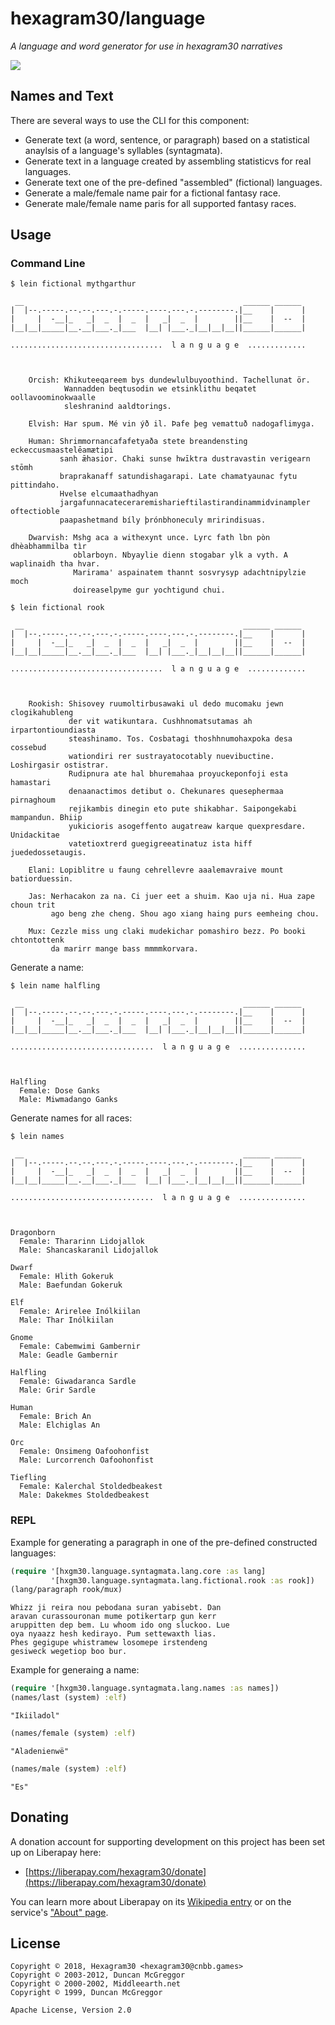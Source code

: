 # hexagram30/language

*A language and word generator for use in hexagram30 narratives*

[![][logo]][logo-large]


## Names and Text

There are several ways to use the CLI for this component:

* Generate text (a word, sentence, or paragraph) based on a statistical
  anaylsis of a language's syllables (syntagmata).
* Generate text in a language created by assembling statisticvs for real
  languages.
* Generate text one of the pre-defined "assembled" (fictional) languages.
* Generate a male/female name pair for a fictional fantasy race.
* Generate male/female name paris for all supported fantasy races.


## Usage


### Command Line

```
$ lein fictional mythgarthur

 __                                                 ______ ______
|  |--.-----.--.--.---.-.-----.----.---.-.--------.|__    |      |
|     |  -__|_   _|  _  |  _  |   _|  _  |        ||__    |  --  |
|__|__|_____|__.__|___._|___  |__| |___._|__|__|__||______|______|

..................................  l a n g u a g e  .............



    Orcish: Khikuteeqareem bys dundewlulbuyoothind. Tachellunat ör.
            Wannadden beqtusodin we etsinklithu beqatet oollavoominokwaalle
            sleshranind aaldtorings.

    Elvish: Har spum. Mé vin ýð il. Þafe þeg vemattuð nadogaflimyga.

    Human: Shrimmornancafafetyaða stete breandensting eckeccusmaastelēamætipi
           sanh ǣhasior. Chaki sunse hwīktra dustravastin verigearn stōmh
           braprakanaff satundishagarapi. Late chamatyaunac fytu pittindaho.
           Hvelse elcumaathadhyan
           jargafunnacateceraremisharieftilastirandinammidvinampler oftectioble
           paapashetmand bíly þrónbhoneculy mririndisuas.

    Dwarvish: Mshg aca a withexynt unce. Lyrc fath lbn pòn dhèabhammilba tìr
              oblarboyn. Nbyaylie dienn stogabar ylk a vyth. A waplinaidh tha hvar.
              Marirama' aspainatem thannt sosvrysyp adachtnipylzie moch
              doireaselpyme gur yochtigund chui.
```
```
$ lein fictional rook

 __                                                 ______ ______
|  |--.-----.--.--.---.-.-----.----.---.-.--------.|__    |      |
|     |  -__|_   _|  _  |  _  |   _|  _  |        ||__    |  --  |
|__|__|_____|__.__|___._|___  |__| |___._|__|__|__||______|______|

..................................  l a n g u a g e  .............



    Rookish: Shisovey ruumoltirbusawaki ul dedo mucomaku jewn clogikahubleng
             der vit watikuntara. Cushhnomatsutamas ah irpartontioundiasta
             steashinamo. Tos. Cosbatagi thoshhnumohaxpoka desa cossebud
             wationdiri rer sustrayatocotably nuevibuctine. Loshirgasir ostistrar.
             Rudipnura ate hal bhuremahaa proyuckeponfoji esta hamastari
             denaanactimos detibut o. Chekunares quesephermaa pirnaghoum
             rejikambis dinegin eto pute shikabhar. Saipongekabi mampandun. Bhiip
             yukicioris asogeffento augatreaw karque quexpresdare. Unidackitae
             vatetioxtrerd guegigreeatinatuz ista hiff juededossetaugis.

    Elani: Lopiblitre u faung cehrellevre aaalemavraive mount batiorduessin.

    Jas: Nerhacakon za na. Ci juer eet a shuim. Kao uja ni. Hua zape choun trit
         ago beng zhe cheng. Shou ago xiang haing purs eemheing chou.

    Mux: Cezzle miss ung claki mudekichar pomashiro bezz. Po booki chtontottenk
         da marirr mange bass mmmmkorvara.
```

Generate a name:

```
$ lein name halfling

 __                                                 ______ ______
|  |--.-----.--.--.---.-.-----.----.---.-.--------.|__    |      |
|     |  -__|_   _|  _  |  _  |   _|  _  |        ||__    |  --  |
|__|__|_____|__.__|___._|___  |__| |___._|__|__|__||______|______|

................................  l a n g u a g e  ...............



Halfling
  Female: Dose Ganks
  Male: Miwmadango Ganks

```

Generate names for all races:

```
$ lein names

 __                                                 ______ ______
|  |--.-----.--.--.---.-.-----.----.---.-.--------.|__    |      |
|     |  -__|_   _|  _  |  _  |   _|  _  |        ||__    |  --  |
|__|__|_____|__.__|___._|___  |__| |___._|__|__|__||______|______|

................................  l a n g u a g e  ...............



Dragonborn
  Female: Thararinn Lidojallok
  Male: Shancaskaranil Lidojallok

Dwarf
  Female: Hlith Gokeruk
  Male: Baefundan Gokeruk

Elf
  Female: Arirelee Inólkiilan
  Male: Thar Inólkiilan

Gnome
  Female: Cabemwimi Gambernir
  Male: Geadle Gambernir

Halfling
  Female: Giwadaranca Sardle
  Male: Grir Sardle

Human
  Female: Brich An
  Male: Elchiglas An

Orc
  Female: Onsimeng Oafoohonfist
  Male: Lurcorrench Oafoohonfist

Tiefling
  Female: Kalerchal Stoldedbeakest
  Male: Dakekmes Stoldedbeakest

```

### REPL

Example for generating a paragraph in one of the pre-defined constructed
languages:

```clj
(require '[hxgm30.language.syntagmata.lang.core :as lang]
         '[hxgm30.language.syntagmata.lang.fictional.rook :as rook])
(lang/paragraph rook/mux)
```
```
Whizz ji reira nou pebodana suran yabisebt. Dan
aravan curassouronan mume potikertarp gun kerr
aruppitten dep bem. Lu whoom ido ong sluckoo. Lue
oya nyaazz hesh kedirayo. Pum settewaxth lias.
Phes gegigupe whistramew losomepe irstendeng
gesiweck wegetiop boo bur.
```

Example for generaing a name:

```clj
(require '[hxgm30.language.syntagmata.lang.names :as names])
(names/last (system) :elf)
```
```
"Ikiiladol"
```
```clj
(names/female (system) :elf)
```
```
"Aladenienwë"
```
```clj
(names/male (system) :elf)
```
```
"Es"
```


## Donating

A donation account for supporting development on this project has been set up
on Liberapay here:

* [https://liberapay.com/hexagram30/donate](https://liberapay.com/hexagram30/donate)

You can learn more about Liberapay on its [Wikipedia entry][libera-wiki] or on the
service's ["About" page][libera-about].

[libera-wiki]: https://en.wikipedia.org/wiki/Liberapay
[libera-about]: https://liberapay.com/about/


## License

```
Copyright © 2018, Hexagram30 <hexagram30@cnbb.games>
Copyright © 2003-2012, Duncan McGreggor
Copyright © 2000-2002, Middleearth.net
Copyright © 1999, Duncan McGreggor

Apache License, Version 2.0
```

<!-- Named page links below: /-->

[logo]: https://raw.githubusercontent.com/hexagram30/resources/master/branding/logo/h30-logo-2-long-with-text-x695.png
[logo-large]: https://raw.githubusercontent.com/hexagram30/resources/master/branding/logo/h30-logo-2-long-with-text-x3440.png
[map]: https://raw.githubusercontent.com/hexagram30/map/master/resources/planets/001-mercator-altitude-small.jpg
[map-large]: https://raw.githubusercontent.com/hexagram30/map/master/resources/planets/001-mercator-altitude.jpg
